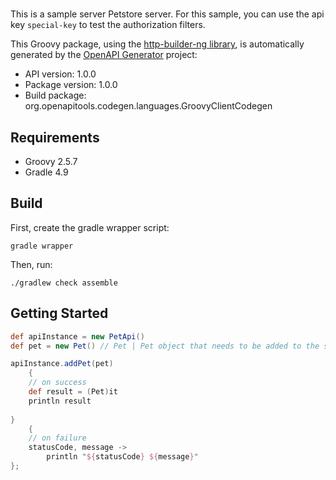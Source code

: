 # 

This is a sample server Petstore server. For this sample, you can use the api key `special-key` to test the authorization filters.

This Groovy package, using the [http-builder-ng library](https://http-builder-ng.github.io/http-builder-ng/), is automatically generated by the [OpenAPI Generator](https://openapi-generator.tech) project:

- API version: 1.0.0
- Package version: 1.0.0
- Build package: org.openapitools.codegen.languages.GroovyClientCodegen

## Requirements

* Groovy 2.5.7
* Gradle 4.9

## Build

First, create the gradle wrapper script:

```
gradle wrapper
```

Then, run:

```
./gradlew check assemble
```

## Getting Started


```groovy
def apiInstance = new PetApi()
def pet = new Pet() // Pet | Pet object that needs to be added to the store

apiInstance.addPet(pet)
    {
    // on success
    def result = (Pet)it
    println result
    
}
    {
    // on failure
    statusCode, message ->
        println "${statusCode} ${message}"
};
```



